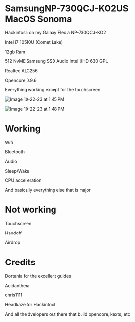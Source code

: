 # SamsungNP-730QCJ-KO2US MacOS Sonoma
Hackintosh on my Galaxy Flex a NP-730QCJ-KO2

Intel i7 10510U (Comet Lake)

12gb Ram

512 NvME Samsung SSD
Audio
Intel UHD 630 GPU

Realtec ALC256

Opencore 0.9.6

Everything working except for the touchscreen

![Image 10-22-23 at 1 45 PM](https://github.com/mindripper72/SamsungGalaxyFlexaHackintosh/assets/81028373/0ae25b2f-5f19-4d4c-9cfe-954a9c4935df)

![Image 10-22-23 at 1 48 PM](https://github.com/mindripper72/SamsungGalaxyFlexaHackintosh/assets/81028373/fac2eeae-45e6-4b7a-b6c2-8cbdf549280c)

# Working

Wifi

Bluetooth

Audio

Sleep/Wake

CPU accelleration

And basically everything else that is major

# Not working

Touchscreen

Handoff

Airdrop

# Credits

Dortania for the excellent guides

Acidanthera 

chris1111

Headkaze for Hackintool

And all the dvelopers out there that build opencore, kexts, etc


